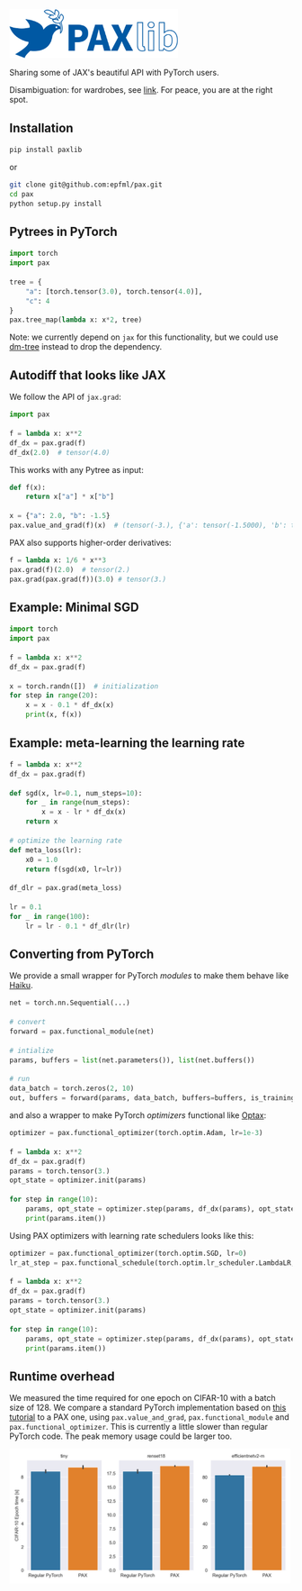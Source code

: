 <p><img src="logo.svg" alt="PAX Logo" width="300"></p>

Sharing some of JAX's beautiful API with PyTorch users.

Disambiguation: for wardrobes, see [link](https://www.ikea.com/ch/en/cat/pax-system-19086/). For peace, you are at the right spot.


## Installation
```bash
pip install paxlib
```

or 
```bash
git clone git@github.com:epfml/pax.git
cd pax
python setup.py install
```

## Pytrees in PyTorch

```python
import torch
import pax

tree = {
    "a": [torch.tensor(3.0), torch.tensor(4.0)],
    "c": 4
}
pax.tree_map(lambda x: x*2, tree)
```

Note: we currently depend on `jax` for this functionality, but we could use [dm-tree](https://github.com/deepmind/tree) instead to drop the dependency.

## Autodiff that looks like JAX

We follow the API of `jax.grad`: 
```python
import pax

f = lambda x: x**2
df_dx = pax.grad(f)
df_dx(2.0)  # tensor(4.0)
```

This works with any Pytree as input:

```python
def f(x):
    return x["a"] * x["b"]

x = {"a": 2.0, "b": -1.5}
pax.value_and_grad(f)(x)  # (tensor(-3.), {'a': tensor(-1.5000), 'b': tensor(2.)})
```

PAX also supports higher-order derivatives:
```python
f = lambda x: 1/6 * x**3
pax.grad(f)(2.0)  # tensor(2.)
pax.grad(pax.grad(f))(3.0) # tensor(3.)
```

## Example: Minimal SGD

```python
import torch
import pax

f = lambda x: x**2
df_dx = pax.grad(f)

x = torch.randn([])  # initialization
for step in range(20):
    x = x - 0.1 * df_dx(x)
    print(x, f(x))
```

## Example: meta-learning the learning rate

```python
f = lambda x: x**2
df_dx = pax.grad(f)

def sgd(x, lr=0.1, num_steps=10):
    for _ in range(num_steps):
        x = x - lr * df_dx(x)
    return x

# optimize the learning rate
def meta_loss(lr):
    x0 = 1.0
    return f(sgd(x0, lr=lr))

df_dlr = pax.grad(meta_loss)

lr = 0.1
for _ in range(100):
    lr = lr - 0.1 * df_dlr(lr)
```

## Converting from PyTorch

We provide a small wrapper for PyTorch _modules_ to make them behave like [Haiku](https://github.com/deepmind/dm-haiku).
```python
net = torch.nn.Sequential(...)

# convert
forward = pax.functional_module(net)

# intialize
params, buffers = list(net.parameters()), list(net.buffers())

# run
data_batch = torch.zeros(2, 10)
out, buffers = forward(params, data_batch, buffers=buffers, is_training=True)
```

and also a wrapper to make PyTorch _optimizers_ functional like [Optax](https://github.com/deepmind/optax):

```python
optimizer = pax.functional_optimizer(torch.optim.Adam, lr=1e-3)

f = lambda x: x**2
df_dx = pax.grad(f)
params = torch.tensor(3.)
opt_state = optimizer.init(params)

for step in range(10):
    params, opt_state = optimizer.step(params, df_dx(params), opt_state)
    print(params.item())
```

Using PAX optimizers with learning rate schedulers looks like this:
```python
optimizer = pax.functional_optimizer(torch.optim.SGD, lr=0)
lr_at_step = pax.functional_schedule(torch.optim.lr_scheduler.LambdaLR, lr_lambda=lambda step: 1/(step+1), initial_lr=0.1)

f = lambda x: x**2
df_dx = pax.grad(f)
params = torch.tensor(3.)
opt_state = optimizer.init(params)

for step in range(10):
    params, opt_state = optimizer.step(params, df_dx(params), opt_state, lr=lr_at_step(step))
    print(params.item())
```

## Runtime overhead

We measured the time required for one epoch on CIFAR-10 with a batch size of 128.
We compare a standard PyTorch implementation based on [this tutorial](https://pytorch.org/tutorials/beginner/blitz/cifar10_tutorial.html) to a PAX one, using `pax.value_and_grad`, `pax.functional_module` and `pax.functional_optimizer`. This is currently a little slower than regular PyTorch code. The peak memory usage could be larger too.

<img src="benchmark.png" alt="PAX Benchmark" width="500">
